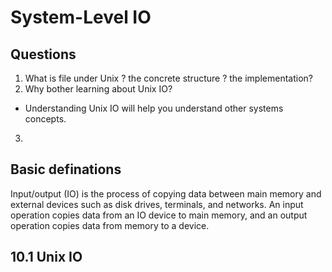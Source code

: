 # System-Level IO
## Questions
1. What is file under Unix ? the concrete structure ? the implementation?
2. Why bother learning about Unix IO?
 *  Understanding Unix IO will help you understand other systems concepts.
3. 

## Basic definations
Input/output (IO) is the process of copying data between main memory and external devices such as disk drives, terminals, and networks. An input operation copies data from an IO device to main memory, and an output operation copies data from memory to a device.

## 10.1 Unix IO

